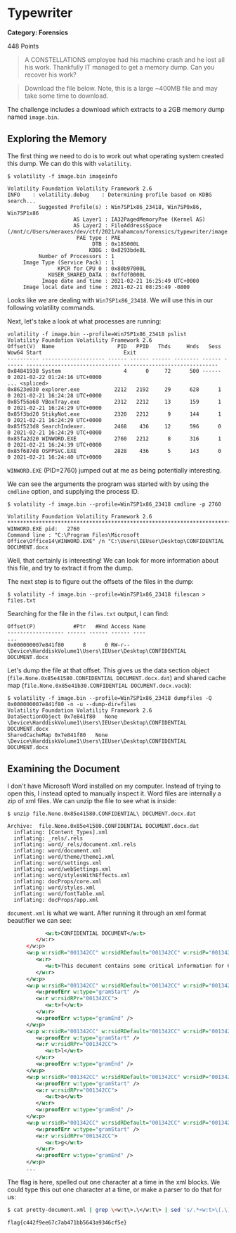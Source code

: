# Typewriter
**Category: Forensics**

448 Points

> A CONSTELLATIONS employee had his machine crash and he lost all his work. Thankfully IT managed to get a memory dump. Can you recover his work?

> Download the file below. Note, this is a large ~400MB file and may take some time to download.

The challenge includes a download which extracts to a 2GB memory dump named `image.bin`. 

## Exploring the Memory
The first thing we need to do is to work out what operating system created this dump. We can do this with `volatility`.

```
$ volatility -f image.bin imageinfo

Volatility Foundation Volatility Framework 2.6
INFO    : volatility.debug    : Determining profile based on KDBG search...
          Suggested Profile(s) : Win7SP1x86_23418, Win7SP0x86, Win7SP1x86
                     AS Layer1 : IA32PagedMemoryPae (Kernel AS)
                     AS Layer2 : FileAddressSpace (/mnt/c/Users/meraxes/dev/ctf/2021/nahamcon/forensics/typewriter/image.bin)
                      PAE type : PAE
                           DTB : 0x185000L
                          KDBG : 0x8293bde8L
          Number of Processors : 1
     Image Type (Service Pack) : 1
                KPCR for CPU 0 : 0x80b97000L
             KUSER_SHARED_DATA : 0xffdf0000L
           Image date and time : 2021-02-21 16:25:49 UTC+0000
     Image local date and time : 2021-02-21 08:25:49 -0800
```

Looks like we are dealing with `Win7SP1x86_23418`. We will use this in our following volatility commands.

Next, let's take a look at what processes are running:

```
volatility -f image.bin --profile=Win7SP1x86_23418 pslist
Volatility Foundation Volatility Framework 2.6
Offset(V)  Name                    PID   PPID   Thds     Hnds   Sess  Wow64 Start                          Exit
---------- -------------------- ------ ------ ------ -------- ------ ------ ------------------------------ ------------------------------
0x84841938 System                    4      0     72      500 ------      0 2021-02-22 01:24:16 UTC+0000
... <spliced>
0x8623e030 explorer.exe           2212   2192     29      628      1      0 2021-02-21 16:24:28 UTC+0000
0x85f56a68 VBoxTray.exe           2312   2212     13      159      1      0 2021-02-21 16:24:29 UTC+0000
0x85f3bd20 StikyNot.exe           2320   2212      9      144      1      0 2021-02-21 16:24:29 UTC+0000
0x85f523d8 SearchIndexer.         2468    436     12      596      0      0 2021-02-21 16:24:29 UTC+0000
0x85fa2d20 WINWORD.EXE            2760   2212      8      316      1      0 2021-02-21 16:24:39 UTC+0000
0x85f687d8 OSPPSVC.EXE            2828    436      5      143      0      0 2021-02-21 16:24:40 UTC+0000
```

`WINWORD.EXE` (PID=2760) jumped out at me as being potentially interesting.

We can see the arguments the program was started with by using the `cmdline` option, and supplying the process ID.

```
$ volatility -f image.bin --profile=Win7SP1x86_23418 cmdline -p 2760

Volatility Foundation Volatility Framework 2.6
************************************************************************
WINWORD.EXE pid:   2760
Command line : "C:\Program Files\Microsoft Office\Office14\WINWORD.EXE" /n "C:\Users\IEUser\Desktop\CONFIDENTIAL DOCUMENT.docx
```

Well, that certainly is interesting! We can look for more information about this file, and try to extract it from the dump.

The next step is to figure out the offsets of the files in the dump:

```
$ volatility -f image.bin --profile=Win7SP1x86_23418 filescan > files.txt
```

Searching for the file in the `files.txt` output, I can find:

```
Offset(P)            #Ptr   #Hnd Access Name
------------------ ------ ------ ------ ----
...
0x000000007e841f80      8      0 RW-r-- \Device\HarddiskVolume1\Users\IEUser\Desktop\CONFIDENTIAL DOCUMENT.docx
```

Let's dump the file at that offset. This gives us the data section object (`file.None.0x85e41580.CONFIDENTIAL DOCUMENT.docx.dat`) and shared cache map (`file.None.0x85e41b30.CONFIDENTIAL DOCUMENT.docx.vacb`):
```
$ volatility -f image.bin --profile=Win7SP1x86_23418 dumpfiles -Q 0x000000007e841f80 -n -u --dump-dir=files
Volatility Foundation Volatility Framework 2.6
DataSectionObject 0x7e841f80   None   \Device\HarddiskVolume1\Users\IEUser\Desktop\CONFIDENTIAL DOCUMENT.docx
SharedCacheMap 0x7e841f80   None   \Device\HarddiskVolume1\Users\IEUser\Desktop\CONFIDENTIAL DOCUMENT.docx
```

## Examining the Document

I don't have Microsoft Word installed on my computer. Instead of trying to open this, I instead opted to manually inspect it. Word files are internally a zip of xml files. We can unzip the file to see what is inside:

```
$ unzip file.None.0x85e41580.CONFIDENTIAL\ DOCUMENT.docx.dat

Archive:  file.None.0x85e41580.CONFIDENTIAL DOCUMENT.docx.dat
  inflating: [Content_Types].xml
  inflating: _rels/.rels
  inflating: word/_rels/document.xml.rels
  inflating: word/document.xml
  inflating: word/theme/theme1.xml
  inflating: word/settings.xml
  inflating: word/webSettings.xml
  inflating: word/stylesWithEffects.xml
  inflating: docProps/core.xml
  inflating: word/styles.xml
  inflating: word/fontTable.xml
  inflating: docProps/app.xml
```

`document.xml` is what we want. After running it through an xml format beautifier we can see:

```xml
            <w:t>CONFIDENTIAL DOCUMENT</w:t>
         </w:r>
      </w:p>
      <w:p w:rsidR="001342CC" w:rsidRDefault="001342CC" w:rsidP="001342CC">
         <w:r>
            <w:t>This document contains some critical information for Constellations</w:t>
         </w:r>
      </w:p>
      <w:p w:rsidR="001342CC" w:rsidRDefault="001342CC" w:rsidP="001342CC">
         <w:proofErr w:type="gramStart" />
         <w:r w:rsidRPr="001342CC">
            <w:t>f</w:t>
         </w:r>
         <w:proofErr w:type="gramEnd" />
      </w:p>
      <w:p w:rsidR="001342CC" w:rsidRDefault="001342CC" w:rsidP="001342CC">
         <w:proofErr w:type="gramStart" />
         <w:r w:rsidRPr="001342CC">
            <w:t>l</w:t>
         </w:r>
         <w:proofErr w:type="gramEnd" />
      </w:p>
      <w:p w:rsidR="001342CC" w:rsidRDefault="001342CC" w:rsidP="001342CC">
         <w:proofErr w:type="gramStart" />
         <w:r w:rsidRPr="001342CC">
            <w:t>a</w:t>
         </w:r>
         <w:proofErr w:type="gramEnd" />
      </w:p>
      <w:p w:rsidR="001342CC" w:rsidRDefault="001342CC" w:rsidP="001342CC">
         <w:proofErr w:type="gramStart" />
         <w:r w:rsidRPr="001342CC">
            <w:t>g</w:t>
         </w:r>
         <w:proofErr w:type="gramEnd" />
      </w:p>
      ...
```

The flag is here, spelled out one character at a time in the xml blocks. We could type this out one character at a time, or make a parser to do that for us:

```sh
$ cat pretty-document.xml | grep \<w:t\>.\</w:t\> | sed 's/.*<w:t>\(.\).*/\1/' | tr --delete '\n'

flag{c442f9ee67c7ab471bb5643a9346cf5e}
```
